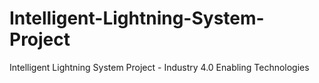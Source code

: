 # Intelligent-Lightning-System-Project
Intelligent Lightning System Project - Industry 4.0 Enabling Technologies

